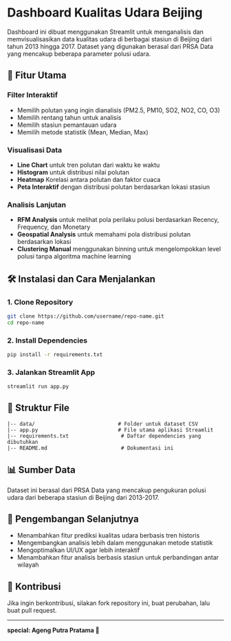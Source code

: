 # Dashboard Kualitas Udara Beijing

Dashboard ini dibuat menggunakan Streamlit untuk menganalisis dan memvisualisasikan data kualitas udara di berbagai stasiun di Beijing dari tahun 2013 hingga 2017. Dataset yang digunakan berasal dari PRSA Data yang mencakup beberapa parameter polusi udara.

## 📌 Fitur Utama

### Filter Interaktif
- Memilih polutan yang ingin dianalisis (PM2.5, PM10, SO2, NO2, CO, O3)
- Memilih rentang tahun untuk analisis
- Memilih stasiun pemantauan udara
- Memilih metode statistik (Mean, Median, Max)

### Visualisasi Data
- **Line Chart** untuk tren polutan dari waktu ke waktu
- **Histogram** untuk distribusi nilai polutan
- **Heatmap** Korelasi antara polutan dan faktor cuaca
- **Peta Interaktif** dengan distribusi polutan berdasarkan lokasi stasiun

### Analisis Lanjutan
- **RFM Analysis** untuk melihat pola perilaku polusi berdasarkan Recency, Frequency, dan Monetary
- **Geospatial Analysis** untuk memahami pola distribusi polutan berdasarkan lokasi
- **Clustering Manual** menggunakan binning untuk mengelompokkan level polusi tanpa algoritma machine learning

## 🛠 Instalasi dan Cara Menjalankan

### 1. Clone Repository
```sh
git clone https://github.com/username/repo-name.git
cd repo-name
```

### 2. Install Dependencies
```sh
pip install -r requirements.txt
```

### 3. Jalankan Streamlit App
```sh
streamlit run app.py
```

## 📂 Struktur File
```
|-- data/                           # Folder untuk dataset CSV
|-- app.py                          # File utama aplikasi Streamlit
|-- requirements.txt                 # Daftar dependencies yang dibutuhkan
|-- README.md                        # Dokumentasi ini
```

## 📊 Sumber Data
Dataset ini berasal dari PRSA Data yang mencakup pengukuran polusi udara dari beberapa stasiun di Beijing dari 2013-2017.

## 🎯 Pengembangan Selanjutnya
- Menambahkan fitur prediksi kualitas udara berbasis tren historis
- Mengembangkan analisis lebih dalam menggunakan metode statistik
- Mengoptimalkan UI/UX agar lebih interaktif
- Menambahkan fitur analisis berbasis stasiun untuk perbandingan antar wilayah

## 🤝 Kontribusi
Jika ingin berkontribusi, silakan fork repository ini, buat perubahan, lalu buat pull request.

---

**special: Ageng Putra Pratama 🚀**
